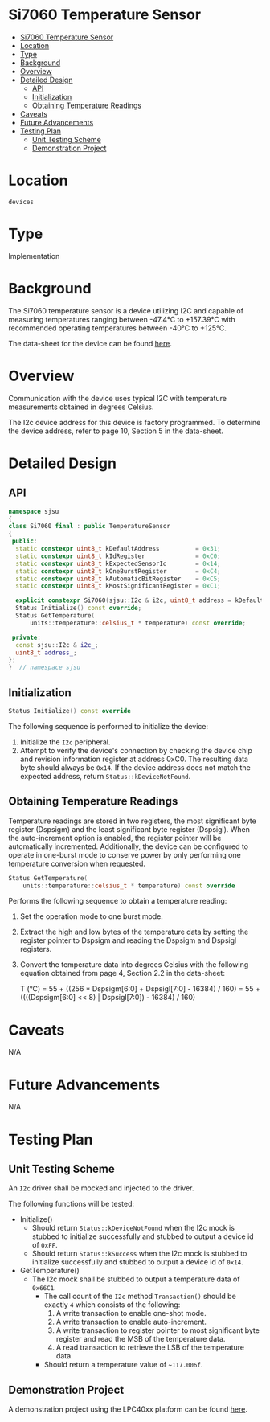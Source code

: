 # Si7060 Temperature Sensor

- [Si7060 Temperature Sensor](#si7060-temperature-sensor)
- [Location](#location)
- [Type](#type)
- [Background](#background)
- [Overview](#overview)
- [Detailed Design](#detailed-design)
  - [API](#api)
  - [Initialization](#initialization)
  - [Obtaining Temperature Readings](#obtaining-temperature-readings)
- [Caveats](#caveats)
- [Future Advancements](#future-advancements)
- [Testing Plan](#testing-plan)
  - [Unit Testing Scheme](#unit-testing-scheme)
  - [Demonstration Project](#demonstration-project)

# Location
`devices`

# Type
Implementation

# Background
The Si7060 temperature sensor is a device utilizing I2C and capable of
measuring temperatures ranging between -47.4°C to +157.39°C with recommended
operating temperatures between -40°C to +125°C.

The data-sheet for the device can be found
[here](/datasheets/sjtwo/Temperature-Sensor/si7060-datasheet.pdf).

# Overview
Communication with the device uses typical I2C with temperature measurements
obtained in degrees Celsius.

The I2c device address for this device is factory programmed. To determine the
device address, refer to page 10, Section 5 in the data-sheet.

# Detailed Design
## API
```C++
namespace sjsu
{
class Si7060 final : public TemperatureSensor
{
 public:
  static constexpr uint8_t kDefaultAddress          = 0x31;
  static constexpr uint8_t kIdRegister              = 0xC0;
  static constexpr uint8_t kExpectedSensorId        = 0x14;
  static constexpr uint8_t kOneBurstRegister        = 0xC4;
  static constexpr uint8_t kAutomaticBitRegister    = 0xC5;
  static constexpr uint8_t kMostSignificantRegister = 0xC1;

  explicit constexpr Si7060(sjsu::I2c & i2c, uint8_t address = kDefaultAddress);
  Status Initialize() const override;
  Status GetTemperature(
      units::temperature::celsius_t * temperature) const override;

 private:
  const sjsu::I2c & i2c_;
  uint8_t address_;
};
}  // namespace sjsu
```

## Initialization
```c++
Status Initialize() const override
```
The following sequence is performed to initialize the device:
1. Initialize the `I2c` peripheral.
2. Attempt to verify the device's connection by checking the device chip and
   revision information register at address 0xC0. The resulting data byte should
   always be `0x14`. If the device address does not match the expected address,
   return `Status::kDeviceNotFound`.

## Obtaining Temperature Readings
Temperature readings are stored in two registers, the most significant byte
register (Dspsigm) and the least significant byte register (Dspsigl). When the
auto-increment option is enabled, the register pointer will be automatically
incremented. Additionally, the device can be configured to operate in one-burst
mode to conserve power by only performing one temperature conversion when
requested.

```c++
Status GetTemperature(
    units::temperature::celsius_t * temperature) const override
```
Performs the following sequence to obtain a temperature reading:
1. Set the operation mode to one burst mode.
2. Extract the high and low bytes of the temperature data by setting the
   register pointer to Dspsigm and reading the Dspsigm and Dspsigl registers.
3. Convert the temperature data into degrees Celsius with the following equation
   obtained from page 4, Section 2.2 in the data-sheet:

   T (°C) = 55 + ((256 * Dspsigm[6:0] + Dspsigl[7:0] - 16384) / 160)
          = 55 + ((((Dspsigm[6:0] << 8) | Dspsigl[7:0]) - 16384) / 160)

# Caveats
N/A

# Future Advancements
N/A

# Testing Plan
## Unit Testing Scheme
An `I2c` driver shall be mocked and injected to the driver.

The following functions will be tested:
- Initialize()
  - Should return `Status::kDeviceNotFound` when the I2c mock is stubbed to
    initialize successfully and stubbed to output a device id of `0xFF`.
  - Should return `Status::kSuccess` when the I2c mock is stubbed to initialize
    successfully and stubbed to output a device id of `0x14`.
- GetTemperature()
  - The I2c mock shall be stubbed to output a temperature data of `0x66C1`.
    - The call count of the `I2c` method `Transaction()` should be exactly `4`
      which consists of the following:
      1. A write transaction to enable one-shot mode.
      2. A write transaction to enable auto-increment.
      3. A write transaction to register pointer to most significant byte
         register and read the MSB of the temperature data.
      4. A read transaction to retrieve the LSB of the temperature data.
    - Should return a temperature value of `~117.006f`.

## Demonstration Project
A demonstration project using the LPC40xx platform can be found
[here](/demos/sjtwo/temperature/source/main.cpp).
